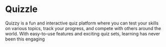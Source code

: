 # Quizzle
Quizzy is a fun and interactive quiz platform where you can test your skills on various topics, track your progress, and compete with others around the world. With easy-to-use features and exciting quiz sets, learning has never been this engaging

